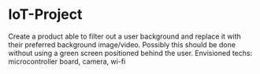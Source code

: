# IoT-Project
Create a product able to filter out a user background and replace it with their preferred background image/video. Possibly this should be done without using a green screen positioned behind the user. Envisioned techs: microcontroller board, camera, wi-fi
